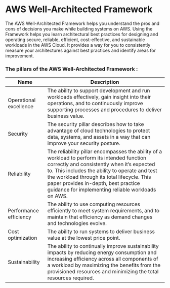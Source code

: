 # AWS Well-Architected Framework
The AWS Well-Architected Framework helps you understand the pros and cons of decisions you
make while building systems on AWS. Using the Framework helps you learn architectural best
practices for designing and operating secure, reliable, efficient, cost-effective, and sustainable
workloads in the AWS Cloud. It provides a way for you to consistently measure your architectures
against best practices and identify areas for improvement. 

### The pillars of the AWS Well-Architected Framework : 

|Name|Description|
|------|---------|
|Operational excellence| The ability to support development and run workloads effectively, gain insight into their operations, and to continuously improve supporting processes and procedures to deliver business value.|
|Security|The security pillar describes how to take advantage of cloud technologies to protect data, systems, and assets in a way that can improve your security posture.|
|Reliability|The reliability pillar encompasses the ability of a workload to perform its intended function correctly and consistently when it’s expected to. This includes the ability to operate and test the workload through its total lifecycle. This paper provides in-depth, best practice guidance for implementing reliable workloads on AWS.|
|Performance efficiency|The ability to use computing resources efficiently to meet system requirements, and to maintain that efficiency as demand changes and technologies evolve.|
|Cost optimization|The ability to run systems to deliver business value at the lowest price point.|
|Sustainability|The ability to continually improve sustainability impacts by reducing energy consumption and increasing efficiency across all components of a workload by maximizing the benefits from the provisioned resources and minimizing the total resources required.|